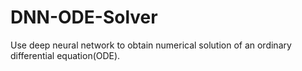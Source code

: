 # DNN-ODE-Solver
Use deep neural network to obtain numerical solution of an ordinary differential equation(ODE).
